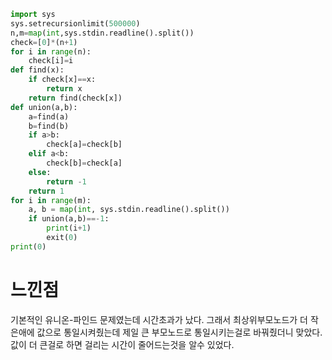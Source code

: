 ```py
import sys
sys.setrecursionlimit(500000)
n,m=map(int,sys.stdin.readline().split())
check=[0]*(n+1)
for i in range(n):
    check[i]=i
def find(x):
    if check[x]==x:
        return x
    return find(check[x])
def union(a,b):
    a=find(a)
    b=find(b)
    if a>b:
        check[a]=check[b]
    elif a<b:
        check[b]=check[a]
    else:
        return -1
    return 1
for i in range(m):
    a, b = map(int, sys.stdin.readline().split())
    if union(a,b)==-1:
        print(i+1)
        exit(0)
print(0)
```
<h1>느낀점</h1>
기본적인 유니온-파인드 문제였는데 시간초과가 났다.
그래서 최상위부모노드가 더 작은애에 값으로 통일시켜줬는데
제일 큰 부모노드로 통일시키는걸로 바꿔줬더니 맞았다.
값이 더 큰걸로 하면 걸리는 시간이 줄어드는것을 알수 있었다.
